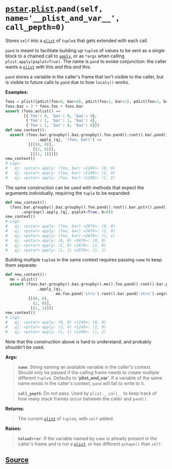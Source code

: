 # [`pstar`](./pstar.md).[`plist`](./pstar_plist.md).`pand(self, name='__plist_and_var__', call_pepth=0)`

Stores `self` into a [`plist`](./pstar_plist.md) of `tuple`s that gets extended with each call.

`pand` is meant to facilitate building up `tuple`s of values to be sent as
a single block to a chained call to [`apply`](./pstar_plist_apply.md), or as `*args` when calling
`plist.apply(psplat=True)`. The name is `pand` to evoke conjunction: the
caller wants a [`plist`](./pstar_plist.md) with this *and* this *and* this.

`pand` stores a variable in the caller's frame that isn't visible to the
caller, but is visible to future calls to `pand` due to how `locals()`
works.

**Examples:**
```python
foos = plist([pdict(foo=0, bar=0), pdict(foo=1, bar=1), pdict(foo=2, bar=0)])
foos.baz = 3 * foos.foo + foos.bar
assert (foos.aslist() ==
        [{'foo': 0, 'bar': 0, 'baz': 0},
         {'foo': 1, 'bar': 1, 'baz': 4},
         {'foo': 2, 'bar': 0, 'baz': 6}])
def new_context():
  assert (foos.bar.groupby().baz.groupby().foo.pand().root().bar.pand().ungroup()
              .apply_(qj, '(foo, bar)') ==
          [[[(0, 0)],
            [(2, 0)]],
           [[(1, 1)]]])
new_context()
# Logs:
#   qj: <pstar> apply: (foo, bar) <1249>: (0, 0)
#   qj: <pstar> apply: (foo, bar) <1249>: (2, 0)
#   qj: <pstar> apply: (foo, bar) <1249>: (1, 1)
```

The same construction can be used with methods that expect the arguments
individually, requiring the `tuple` to be expanded:
```python
def new_context():
  (foos.bar.groupby().baz.groupby().foo.pand().root().bar.pstr().pand()
       .ungroup().apply_(qj, psplat=True, b=0))
new_context()
# Logs:
#   qj: <pstar> apply: (foo, bar) <2876>: (0, 0)
#   qj: <pstar> apply: (foo, bar) <2876>: (2, 0)
#   qj: <pstar> apply: (foo, bar) <2876>: (1, 1)
#   qj: <pstar> apply: (0, 0) <2876>: (0, 0)
#   qj: <pstar> apply: (2, 0) <2876>: (2, 0)
#   qj: <pstar> apply: (1, 1) <2876>: (1, 1)
```

Building multiple `tuple`s in the same context requires passing `name` to keep
them separate:
```python
def new_context():
  me = plist()
  assert (foos.bar.groupby().baz.groupby().me().foo.pand().root().bar.pand().ungroup()
              .apply_(qj,
                      me.foo.pand('strs').root().bar.pand('strs').ungroup().pstr()) ==
          [[(0, 0),
            (2, 0)],
           [(1, 1)]])
new_context()
# Logs:
#   qj: <pstar> apply: (0, 0) <1249>: (0, 0)
#   qj: <pstar> apply: (2, 0) <1249>: (2, 0)
#   qj: <pstar> apply: (1, 1) <1249>: (1, 1)
```
Note that the construction above is hard to understand, and probably
shouldn't be used.

**Args:**

>    **`name`**: String naming an available variable in the caller's context. Should
>          only be passed if the calling frame needs to create multiple
>          different `tuple`s. Defaults to '__plist_and_var__'. If a variable of
>          the same name exists in the caller's context, `pand` will fail to
>          write to it.

>    **`call_pepth`**: Do not pass. Used by `plist.__call__` to keep track of how
>                many stack frames occur between the caller and `pand()`.

**Returns:**

>    The current [`plist`](./pstar_plist.md) of `tuple`s, with `self` added.

**Raises:**

>    **`ValueError`**: If the variable named by `name` is already present in the
>                caller's frame and is not a [`plist`](./pstar_plist.md), or has different `pshape()`
>                than `self`.



## [Source](../pstar/pstar.py#L5545-L5658)
